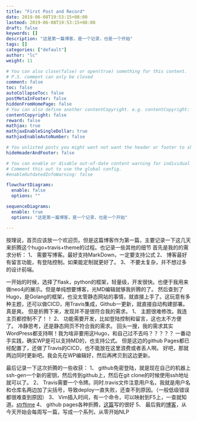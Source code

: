 ```yaml
---
title: "First Post and Record"
date: 2019-06-08T19:53:15+08:00
lastmod: 2019-06-08T19:53:15+08:00
draft: false
keywords: []
description: "这是第一篇博客，是一个记录，也是一个开始"
tags: []
categories: ["default"]
author: "lc"
weight: 11

# You can also close(false) or open(true) something for this content.
# P.S. comment can only be closed
comment: false
toc: false
autoCollapseToc: false
postMetaInFooter: false
hiddenFromHomePage: false
# You can also define another contentCopyright. e.g. contentCopyright: "This is another copyright."
contentCopyright: false
reward: false
mathjax: true 
mathjaxEnableSingleDollar: true
mathjaxEnableAutoNumber: false

# You unlisted posts you might want not want the header or footer to show
hideHeaderAndFooter: false

# You can enable or disable out-of-date content warning for individual post.
# Comment this out to use the global config.
#enableOutdatedInfoWarning: false

flowchartDiagrams:
  enable: false
  options: ""

sequenceDiagrams: 
  enable: true
  options: "这是第一篇博客，是一个记录，也是一个开始"

---
```


<!--more-->


按理说，首页应该放一个欢迎页。但是这篇博客作为第一篇，主要记录一下这几天来折腾这个hugo+travis+theme的过程。也记录一些其他的细节
首先是我的的需求分析：
1、 需要写博客。最好支持MarkDown，一定要支持公式
2、 博客最好有留言功能，有登陆控制。如果能定制就更好了。
3、 不要太复杂，并不想过多的设计前端。

一开始的时候，选择了flask，python的框架，轻量级，开发很快。也便于我用来做neo4j的展示。但是单纯想要博客，光MD编辑就够我折腾的了。
然后查到了Hugo，是Golang的框架，也没太管静态网站的事情，就直接上手了。这玩意有多种主题，还可以做CICD，用Travis集成，Github一更新，就直接自动构建部署。真是爽。
但是折腾下来，发现并不是很符合我的需求。
1、 主题很难修改。我连主页都控制不了！！
2、 功能需要开发，比如登陆控制和留言，这也太不方便了。
冷静思考，还是静态网页不符合我的需求。
回头一搜，我的需求其实WordPress都支持啊！我为啥非要用这Hugo，和自己过不去吗？？？？？
一番动手实践，确实WP是可以支持MD的，也支持公式。
但是这边的github Pages都已经配置了，还做了Travis的CICD，也不能放在这里浪费或者丢人啊。
好吧，那就两边同时更新吧。我会先在WP编辑好，然后再拷贝到这边更新。

最后记录一下这次折腾的一些收获：
1、 github免密登陆，就是现在自己的机器上ssh-gen一个新的密钥，然后传到github上，然后在git clone的时候使用ssh地址就可以了。
2、 Travis需要一个令牌。同时.travis文件注意用户名，我就是用户名和仓库名两边加了尖括号，导致deploy一直失败，还查不到原因。（一般低级错误都很难查到原因）
3、 Vim插入时间，有一个命令，可以映射到F5上，一查就知道。[strftime](https://blog.csdn.net/linwhwylb/article/details/6284286)
4、 github pages各种折腾，[这篇](https://segmentfault.com/a/1190000012975914)写的很好
5、 最后我的[博客](blog.tureornot.com)，从今天开始会每周写一篇，写成一个系列，从零开始NLP
